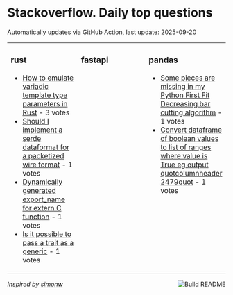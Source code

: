 # Stackoverflow. Daily top questions 

Automatically updates via GitHub Action, last update: <!-- date starts -->2025-09-20<!-- date ends -->


<table><tr><td valign="top" width="33%">

### rust
<!-- rust starts -->
* [How to emulate variadic template type parameters in Rust](https://stackoverflow.com/questions/79769351/how-to-emulate-variadic-template-type-parameters-in-rust) - 3 votes
* [Should I implement a serde dataformat for a packetized wire format](https://stackoverflow.com/questions/79769971/should-i-implement-a-serde-data-format-for-a-packetized-wire-format) - 1 votes
* [Dynamically generated export_name for extern C function](https://stackoverflow.com/questions/79769187/dynamically-generated-export-name-for-extern-c-function) - 1 votes
* [Is it possible to pass a trait as a generic](https://stackoverflow.com/questions/79769037/is-it-possible-to-pass-a-trait-as-a-generic) - 1 votes
<!-- rust ends -->
</td><td valign="top" width="34%">


### fastapi
<!-- fastapi starts -->

<!-- fastapi ends -->
</td><td valign="top" width="34%">


### pandas
<!-- pandas starts -->
* [Some pieces are missing in my Python First Fit Decreasing bar cutting algorithm](https://stackoverflow.com/questions/79769815/some-pieces-are-missing-in-my-python-first-fit-decreasing-bar-cutting-algorithm) - 1 votes
* [Convert dataframe of boolean values to list of ranges where value is True eg output quotcolumnheader 2479quot](https://stackoverflow.com/questions/79769175/convert-dataframe-of-boolean-values-to-list-of-ranges-where-value-is-true-eg) - 1 votes
<!-- pandas ends -->
</td></tr></table>

<a href="https://github.com/hp0404/hp0404/actions"><img src="https://github.com/hp0404/hp0404/workflows/Build%20README/badge.svg" align="right" alt="Build README"></a> <p>*Inspired by  [simonw](https://github.com/simonw/simonw)*</p>
